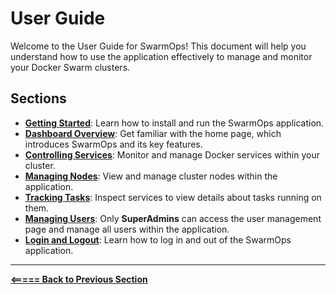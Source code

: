 # User Guide

Welcome to the User Guide for SwarmOps! This document will help you understand how to use the application effectively to manage and monitor your Docker Swarm clusters.

## Sections
- **[Getting Started](getting-started.md)**: Learn how to install and run the SwarmOps application.
- **[Dashboard Overview](user/home.md)**: Get familiar with the home page, which introduces SwarmOps and its key features.
- **[Controlling Services](user/services.md)**: Monitor and manage Docker services within your cluster.
- **[Managing Nodes](user/nodes.md)**: View and manage cluster nodes within the application.
- **[Tracking Tasks](user/service-inspect.md)**: Inspect services to view details about tasks running on them.
- **[Managing Users](user/users.md)**: Only **SuperAdmins** can access the user management page and manage all users within the application.
- **[Login and Logout](user/login-logout.md)**: Learn how to log in and out of the SwarmOps application.

---

**[<===== Back to Previous Section](../README.md)**